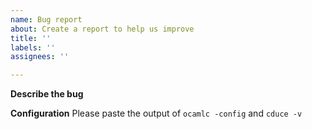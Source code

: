 ```yaml
---
name: Bug report
about: Create a report to help us improve
title: ''
labels: ''
assignees: ''

---
```


**Describe the bug**

**Configuration**
Please paste the output of `ocamlc -config` and `cduce -v`
